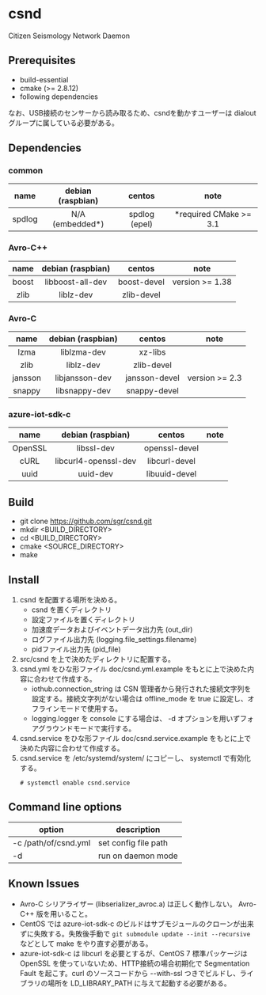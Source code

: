 # csnd

Citizen Seismology Network Daemon

## Prerequisites

* build-essential
* cmake (>= 2.8.12)
* following dependencies

なお、USB接続のセンサーから読み取るため、csndを動かすユーザーは dialout グループに属している必要がある。

## Dependencies

### common

|  name   | debian (raspbian) |    centos     |          note          |
|:-------:|:-----------------:|:-------------:|:----------------------:|
| spdlog  |  N/A (embedded*)  | spdlog (epel) | *required CMake >= 3.1 |


### Avro-C++

|  name   | debian (raspbian) |    centos     |          note          |
|:-------:|:-----------------:|:-------------:|:----------------------:|
|  boost  | libboost-all-dev  |  boost-devel  | version >= 1.38        |
|  zlib   |     liblz-dev     |  zlib-devel   ||

### Avro-C

|  name   | debian (raspbian) |    centos     |          note          |
|:-------:|:-----------------:|:-------------:|:----------------------:|
|  lzma   |    liblzma-dev    |    xz-libs    ||
|  zlib   |     liblz-dev     |  zlib-devel   ||
| jansson |  libjansson-dev   | jansson-devel |    version >= 2.3      |
| snappy  |  libsnappy-dev    | snappy-devel  ||

### azure-iot-sdk-c

|  name   |   debian (raspbian)  |    centos     |          note          |
|:-------:|:--------------------:|:-------------:|:----------------------:|
| OpenSSL |      libssl-dev      | openssl-devel ||
|  cURL   | libcurl4-openssl-dev | libcurl-devel ||
|  uuid   |       uuid-dev       | libuuid-devel ||

## Build

* git clone https://github.com/sgr/csnd.git
* mkdir <BUILD_DIRECTORY>
* cd <BUILD_DIRECTORY>
* cmake <SOURCE_DIRECTORY>
* make

## Install

1. csnd を配置する場所を決める。
   - csnd を置くディレクトリ
   - 設定ファイルを置くディレクトリ
   - 加速度データおよびイベントデータ出力先 (out_dir)
   - ログファイル出力先 (logging.file_settings.filename)
   - pidファイル出力先 (pid_file)
2. src/csnd を上で決めたディレクトリに配置する。
3. csnd.yml をひな形ファイル doc/csnd.yml.example をもとに上で決めた内容に合わせて作成する。
   - iothub.connection_string は CSN 管理者から発行された接続文字列を設定する。接続文字列がない場合は offline_mode を true に設定し、オフラインモードで使用する。
   - logging.logger を console にする場合は、 -d オプションを用いずフォアグラウンドモードで実行する。
4. csnd.service をひな形ファイル doc/csnd.service.example をもとに上で決めた内容に合わせて作成する。
5. csnd.service を /etc/systemd/system/ にコピーし、 systemctl で有効化する。
   ```(sh)
   # systemctl enable csnd.service
   ```

## Command line options

| option | description|
|------|-------------|
| -c /path/of/csnd.yml | set config file path |
| -d | run on daemon mode |

## Known Issues

* Avro-C シリアライザー (libserializer_avroc.a) は正しく動作しない。 Avro-C++ 版を用いること。
* CentOS では azure-iot-sdk-c のビルドはサブモジュールのクローンが出来ずに失敗する。失敗後手動で `git submodule update --init --recursive` などとして make をやり直す必要がある。
* azure-iot-sdk-c は libcurl を必要とするが、CentOS 7 標準パッケージは OpenSSL を使っていないため、HTTP接続の場合初期化で Segmentation Fault を起こす。curl のソースコードから --with-ssl つきでビルドし、ライブラリの場所を LD_LIBRARY_PATH に与えて起動する必要がある。
